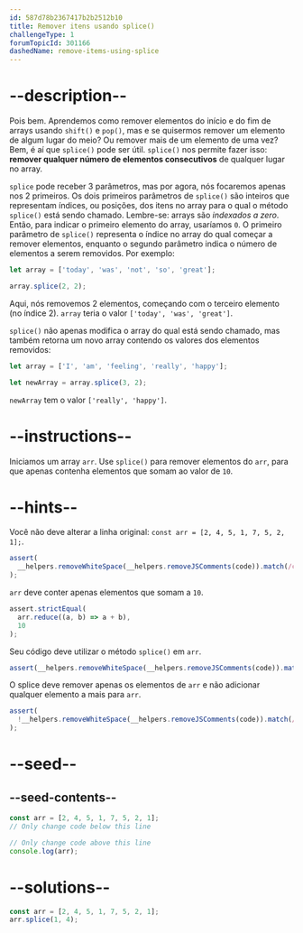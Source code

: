 ```yaml
---
id: 587d78b2367417b2b2512b10
title: Remover itens usando splice()
challengeType: 1
forumTopicId: 301166
dashedName: remove-items-using-splice
---
```


# --description--

Pois bem. Aprendemos como remover elementos do início e do fim de arrays usando `shift()` e `pop()`, mas e se quisermos remover um elemento de algum lugar do meio? Ou remover mais de um elemento de uma vez? Bem, é aí que `splice()` pode ser útil. `splice()` nos permite fazer isso: **remover qualquer número de elementos consecutivos** de qualquer lugar no array.

`splice` pode receber 3 parâmetros, mas por agora, nós focaremos apenas nos 2 primeiros. Os dois primeiros parâmetros de `splice()` são inteiros que representam índices, ou posições, dos itens no array para o qual o método `splice()` está sendo chamado. Lembre-se: arrays são *indexados a zero*. Então, para indicar o primeiro elemento do array, usaríamos `0`. O primeiro parâmetro de `splice()` representa o índice no array do qual começar a remover elementos, enquanto o segundo parâmetro indica o número de elementos a serem removidos. Por exemplo:

```js
let array = ['today', 'was', 'not', 'so', 'great'];

array.splice(2, 2);
```

Aqui, nós removemos 2 elementos, começando com o terceiro elemento (no índice 2). `array` teria o valor `['today', 'was', 'great']`.

`splice()` não apenas modifica o array do qual está sendo chamado, mas também retorna um novo array contendo os valores dos elementos removidos:

```js
let array = ['I', 'am', 'feeling', 'really', 'happy'];

let newArray = array.splice(3, 2);
```

`newArray` tem o valor `['really', 'happy']`.

# --instructions--

Iniciamos um array `arr`. Use `splice()` para remover elementos do `arr`, para que apenas contenha elementos que somam ao valor de `10`.

# --hints--

Você não deve alterar a linha original: `const arr = [2, 4, 5, 1, 7, 5, 2, 1];`.

```js
assert(
  __helpers.removeWhiteSpace(__helpers.removeJSComments(code)).match(/constarr=\[2,4,5,1,7,5,2,1\];?/)
);
```

`arr` deve conter apenas elementos que somam a `10`.

```js
assert.strictEqual(
  arr.reduce((a, b) => a + b),
  10
);
```

Seu código deve utilizar o método `splice()` em `arr`.

```js
assert(__helpers.removeWhiteSpace(__helpers.removeJSComments(code)).match(/arr\.splice\(/));
```

O splice deve remover apenas os elementos de `arr` e não adicionar qualquer elemento a mais para `arr`.

```js
assert(
  !__helpers.removeWhiteSpace(__helpers.removeJSComments(code)).match(/arr\.splice\(\d+,\d+,\d+.*\)/g)
);
```

# --seed--

## --seed-contents--

```js
const arr = [2, 4, 5, 1, 7, 5, 2, 1];
// Only change code below this line

// Only change code above this line
console.log(arr);
```

# --solutions--

```js
const arr = [2, 4, 5, 1, 7, 5, 2, 1];
arr.splice(1, 4);
```
